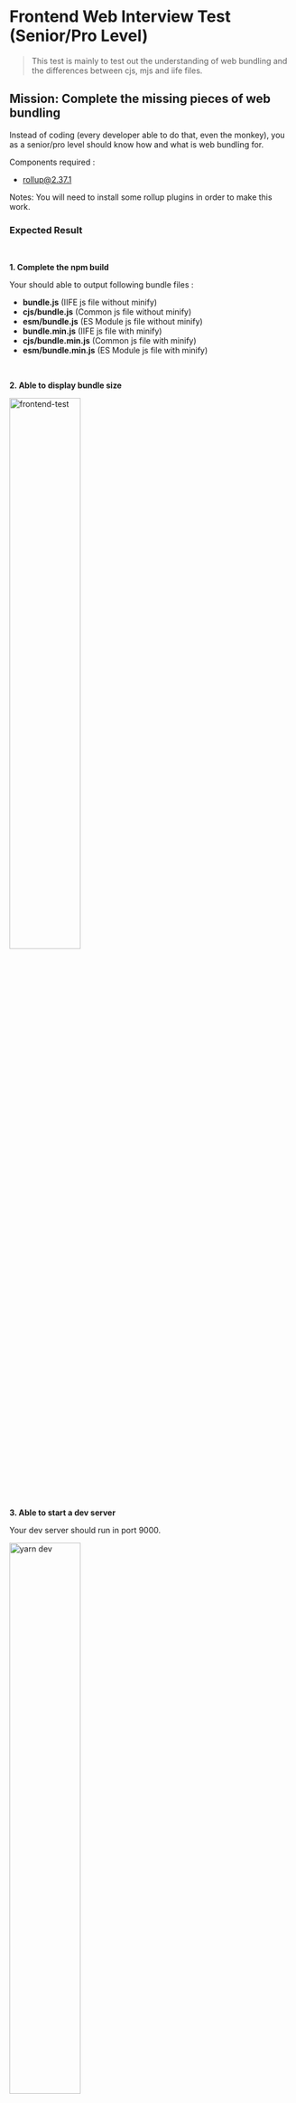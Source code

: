 # Frontend Web Interview Test (Senior/Pro Level)

> This test is mainly to test out the understanding of web bundling and the differences between cjs, mjs and iife files.

## Mission: Complete the missing pieces of web bundling

Instead of coding (every developer able to do that, even the monkey), you as a senior/pro level should know how and what is web bundling for.


Components required :

- rollup@2.37.1

Notes:
You will need to install some rollup plugins in order to make this work.

### Expected Result

<br/>

**1. Complete the npm build**

Your should able to output following bundle files :

- **bundle.js** (IIFE js file without minify)
- **cjs/bundle.js** (Common js file without minify)
- **esm/bundle.js** (ES Module js file without minify)
- **bundle.min.js** (IIFE js file with minify)
- **cjs/bundle.min.js** (Common js file with minify)
- **esm/bundle.min.js** (ES Module js file with minify)

<br/>

**2. Able to display bundle size**

<img width="50%" src="https://user-images.githubusercontent.com/28108597/105315513-65a20280-5bfa-11eb-90f4-0168d137b34f.png" alt="frontend-test" />

<br/>

**3. Able to start a dev server**

Your dev server should run in port 9000.

<img width="50%" src="https://user-images.githubusercontent.com/28108597/105316409-c41bb080-5bfb-11eb-830d-13aa3e2afcd6.png" alt="yarn dev" />

<br/>

**4. Able to support typescript and sass**

Your dev server should able to compile typescript and sass.

<img width="50%" src="https://user-images.githubusercontent.com/28108597/105319529-f3ccb780-5bff-11eb-993f-b37a9d9aa6bd.png" alt="error" />

**5. Able to import css file and compile to bundle.css**

Your bundle.css should be reside in `public/bundle.css`.

<br/>

To do this test, you should fork this repository and implement your solution inside your forked repository.
